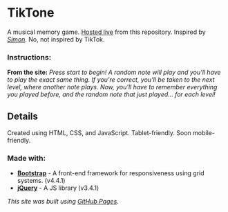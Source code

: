 # TikTone
A musical memory game. [Hosted live](https://maxlams.github.io/tiktone/) from this repository. Inspired by *[Simon]*. No, not inspired by TikTok.

### Instructions:
**From the site:** 
*Press start to begin! A random note will play and you'll have to play the exact same thing. If you're correct, you'll be taken to the next level, where another note plays. Now, you'll have to remember everything you played before, and the random note that just played... for each level!*

## Details
Created using HTML, CSS, and JavaScript. Tablet-friendly. Soon mobile-friendly.

### Made with:
- **[Bootstrap](https://getbootstrap.com/)** - A front-end framework for responsiveness using grid systems. (v4.4.1)
- **[jQuery](https://jquery.com/)** - A JS library (v3.4.1)

*This site was built using [GitHub Pages](https://pages.github.com/).*

[Simon]: https://en.wikipedia.org/wiki/Simon_(game)
